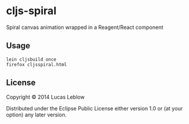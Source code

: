 # cljs-spiral

Spiral canvas animation wrapped in a Reagent/React component

## Usage

```
lein cljsbuild once
firefox cljsspiral.html
```

## License

Copyright © 2014 Lucas Leblow

Distributed under the Eclipse Public License either version 1.0 or (at
your option) any later version.
